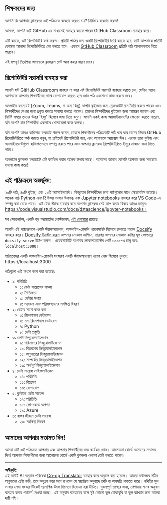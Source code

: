 <!--
CO_OP_TRANSLATOR_METADATA:
{
  "original_hash": "f7440be10c17a8a9262713af3d2818a9",
  "translation_date": "2025-09-06T19:54:37+00:00",
  "source_file": "for-teachers.md",
  "language_code": "bn"
}
-->
## শিক্ষকদের জন্য

আপনি কি আপনার ক্লাসরুমে এই পাঠ্যক্রম ব্যবহার করতে চান? নির্দ্বিধায় ব্যবহার করুন!

আসলে, আপনি এটি GitHub এর মাধ্যমেই ব্যবহার করতে পারেন GitHub Classroom ব্যবহার করে।

এটি করতে, এই রিপোজিটরি ফর্ক করুন। প্রতিটি পাঠের জন্য একটি রিপোজিটরি তৈরি করতে হবে, তাই আপনাকে প্রতিটি ফোল্ডার আলাদা রিপোজিটরিতে বের করতে হবে। এভাবে [GitHub Classroom](https://classroom.github.com/classrooms) প্রতিটি পাঠ আলাদাভাবে নিতে পারবে।

এই [সম্পূর্ণ নির্দেশনা](https://github.blog/2020-03-18-set-up-your-digital-classroom-with-github-classroom/) আপনাকে ক্লাসরুম সেট আপ করার ধারণা দেবে।

## রিপোজিটরি সরাসরি ব্যবহার করা

আপনি যদি GitHub Classroom ব্যবহার না করে এই রিপোজিটরি সরাসরি ব্যবহার করতে চান, সেটাও সম্ভব। আপনাকে আপনার শিক্ষার্থীদের সাথে যোগাযোগ করতে হবে কোন পাঠ একসাথে কাজ করতে হবে।

অনলাইন ফরম্যাটে (Zoom, Teams, বা অন্য কিছু) আপনি কুইজের জন্য ব্রেকআউট রুম তৈরি করতে পারেন এবং শিক্ষার্থীদের শেখার জন্য প্রস্তুত করতে সাহায্য করতে পারেন। তারপর শিক্ষার্থীদের কুইজের জন্য আমন্ত্রণ জানান এবং নির্দিষ্ট সময়ে তাদের উত্তর 'ইস্যু' হিসেবে জমা দিতে বলুন। আপনি একই কাজ অ্যাসাইনমেন্টের ক্ষেত্রেও করতে পারেন, যদি আপনি চান শিক্ষার্থীরা একসাথে খোলামেলা কাজ করুক।

যদি আপনি আরও ব্যক্তিগত ফরম্যাট পছন্দ করেন, তাহলে শিক্ষার্থীদের পাঠ্যক্রমটি পাঠ ধরে ধরে তাদের নিজস্ব GitHub রিপোজিটরিতে ফর্ক করতে বলুন, যা প্রাইভেট রিপোজিটরি হবে, এবং আপনাকে অ্যাক্সেস দিন। এরপর তারা কুইজ এবং অ্যাসাইনমেন্টগুলো ব্যক্তিগতভাবে সম্পন্ন করতে পারে এবং আপনার ক্লাসরুম রিপোজিটরিতে ইস্যুর মাধ্যমে জমা দিতে পারে।

অনলাইন ক্লাসরুম ফরম্যাটে এটি কার্যকর করার অনেক উপায় আছে। আমাদের জানান কোনটি আপনার জন্য সবচেয়ে ভালো কাজ করে!

## এই পাঠ্যক্রমে অন্তর্ভুক্ত:

২০টি পাঠ, ৪০টি কুইজ, এবং ২০টি অ্যাসাইনমেন্ট। ভিজ্যুয়াল শিক্ষার্থীদের জন্য পাঠগুলোর সাথে স্কেচনোটস রয়েছে। অনেক পাঠ Python এবং R উভয় ভাষায় উপলব্ধ এবং Jupyter notebooks ব্যবহার করে VS Code-এ সম্পন্ন করা যেতে পারে। এই টেক স্ট্যাক ব্যবহার করে আপনার ক্লাসরুম সেট আপ করার বিষয়ে আরও জানুন: https://code.visualstudio.com/docs/datascience/jupyter-notebooks।

সব স্কেচনোটস, একটি বড় ফরম্যাটের পোস্টারসহ, [এই ফোল্ডারে](../../sketchnotes) রয়েছে।

আপনি এই পাঠ্যক্রমকে একটি স্ট্যান্ডঅ্যালোন, অফলাইন-ফ্রেন্ডলি ওয়েবসাইট হিসেবে চালাতে পারেন [Docsify](https://docsify.js.org/#/) ব্যবহার করে। [Docsify ইনস্টল করুন](https://docsify.js.org/#/quickstart) আপনার লোকাল মেশিনে, তারপর আপনার লোকাল কপির মূল ফোল্ডারে `docsify serve` টাইপ করুন। ওয়েবসাইটটি আপনার লোকালহোস্টের পোর্ট ৩০০০-এ চালু হবে: `localhost:3000`।

পাঠ্যক্রমের একটি অফলাইন-ফ্রেন্ডলি সংস্করণ একটি স্ট্যান্ডঅ্যালোন ওয়েব পেজ হিসেবে খুলবে: https://localhost:3000

পাঠগুলো ৬টি অংশে ভাগ করা হয়েছে:

- ১: পরিচিতি
    - ১: ডেটা সায়েন্সের সংজ্ঞা
    - ২: নৈতিকতা
    - ৩: ডেটার সংজ্ঞা
    - ৪: সম্ভাবনা এবং পরিসংখ্যানের সংক্ষিপ্ত বিবরণ
- ২: ডেটার সাথে কাজ করা
    - ৫: রিলেশনাল ডেটাবেস
    - ৬: নন-রিলেশনাল ডেটাবেস
    - ৭: Python
    - ৮: ডেটা প্রস্তুতি
- ৩: ডেটা ভিজ্যুয়ালাইজেশন
    - ৯: পরিমাণের ভিজ্যুয়ালাইজেশন
    - ১০: বিতরণের ভিজ্যুয়ালাইজেশন
    - ১১: অনুপাতের ভিজ্যুয়ালাইজেশন
    - ১২: সম্পর্কের ভিজ্যুয়ালাইজেশন
    - ১৩: অর্থপূর্ণ ভিজ্যুয়ালাইজেশন
- ৪: ডেটা সায়েন্স লাইফসাইকেল
    - ১৪: পরিচিতি
    - ১৫: বিশ্লেষণ
    - ১৬: যোগাযোগ
- ৫: ক্লাউডে ডেটা সায়েন্স
    - ১৭: পরিচিতি
    - ১৮: লো-কোড অপশন
    - ১৯: Azure
- ৬: বাস্তব জীবনে ডেটা সায়েন্স
    - ২০: সংক্ষিপ্ত বিবরণ

## আমাদের আপনার মতামত দিন!

আমরা চাই এই পাঠ্যক্রম আপনার এবং আপনার শিক্ষার্থীদের জন্য কার্যকর হোক। আলোচনা বোর্ডে আমাদের মতামত দিন! আপনার শিক্ষার্থীদের জন্য আলোচনা বোর্ডে একটি ক্লাসরুম এলাকা তৈরি করতে পারেন।

---

**অস্বীকৃতি**:  
এই নথিটি AI অনুবাদ পরিষেবা [Co-op Translator](https://github.com/Azure/co-op-translator) ব্যবহার করে অনুবাদ করা হয়েছে। আমরা যথাসম্ভব সঠিক অনুবাদের চেষ্টা করি, তবে অনুগ্রহ করে মনে রাখবেন যে স্বয়ংক্রিয় অনুবাদে ত্রুটি বা অসঙ্গতি থাকতে পারে। নথিটির মূল ভাষায় লেখা সংস্করণটিকেই প্রামাণিক উৎস হিসেবে বিবেচনা করা উচিত। গুরুত্বপূর্ণ তথ্যের জন্য, পেশাদার মানব অনুবাদ ব্যবহার করার পরামর্শ দেওয়া হচ্ছে। এই অনুবাদ ব্যবহারের ফলে সৃষ্ট কোনো ভুল বোঝাবুঝি বা ভুল ব্যাখ্যার জন্য আমরা দায়ী নই।